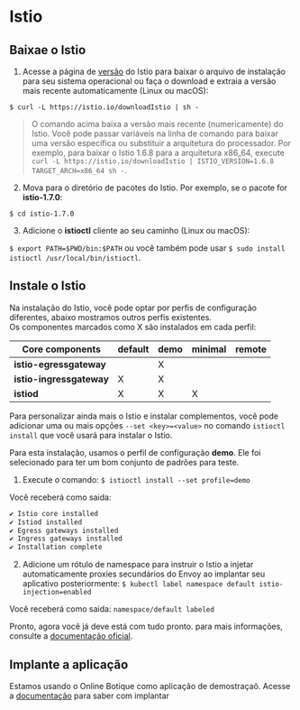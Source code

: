 # Istio

## Baixae o Istio

1.  Acesse a página de [versão](https://github.com/istio/istio/releases/tag/1.7.0) do Istio para baixar o arquivo de instalação para seu sistema operacional ou faça o download e extraia a versão mais recente automaticamente (Linux ou macOS):

`$ curl -L https://istio.io/downloadIstio | sh -`

> O comando acima baixa a versão mais recente (numericamente) do Istio. Você pode passar variáveis ​​na linha de comando para baixar uma versão específica ou substituir a arquitetura do processador. Por exemplo, para baixar o Istio 1.6.8 para a arquitetura x86_64, execute `curl -L https://istio.io/downloadIstio | ISTIO_VERSION=1.6.8 TARGET_ARCH=x86_64 sh -`.
2. Mova para o diretório de pacotes do Istio. Por exemplo, se o pacote for **istio-1.7.0**:

`$ cd istio-1.7.0`

3. Adicione o **istioctl** cliente ao seu caminho (Linux ou macOS):

`$ export PATH=$PWD/bin:$PATH` ou você também pode usar `$ sudo install istioctl /usr/local/bin/istioctl`.

## Instale o Istio
Na instalação do Istio, você pode optar por perfis de configuração diferentes, abaixo mostramos outros perfis existentes.  
Os componentes marcados como X são instalados em cada perfil:

| **Core components** | default | demo | minimal | remote |
| ------ | ------ | ------ | ------ | ------ |
| **istio-egressgateway** |   | X |  |  | 
| **istio-ingressgateway** | X | X |  |  |
| **istiod** | X | X | X |  | 

Para personalizar ainda mais o Istio e instalar complementos, você pode adicionar uma ou mais opções `--set <key>=<value>` no comando `istioctl install` que você usará para instalar o Istio.  


Para esta instalação, usamos o perfil de configuração **demo**. Ele foi selecionado para ter um bom conjunto de padrões para teste.  

1. Execute o comando: 
`$ istioctl install --set profile=demo`

Você receberá como saida: 
```bash
✔ Istio core installed
✔ Istiod installed
✔ Egress gateways installed
✔ Ingress gateways installed
✔ Installation complete
```
2. Adicione um rótulo de namespace para instruir o Istio a injetar automaticamente proxies secundários do Envoy ao implantar seu aplicativo posteriormente:
`$ kubectl label namespace default istio-injection=enabled`

Você receberá como saida: 
`namespace/default labeled`

Pronto, agora você já deve está com tudo pronto.
para mais informações, consulte a [documentação oficial](https://istio.io/latest/docs/setup/getting-started/).

## Implante a aplicação 

Estamos usando o Online Botique como aplicação de demostraçaõ. Acesse a [documentação](docs/OnlineBotique.md) para saber com implantar